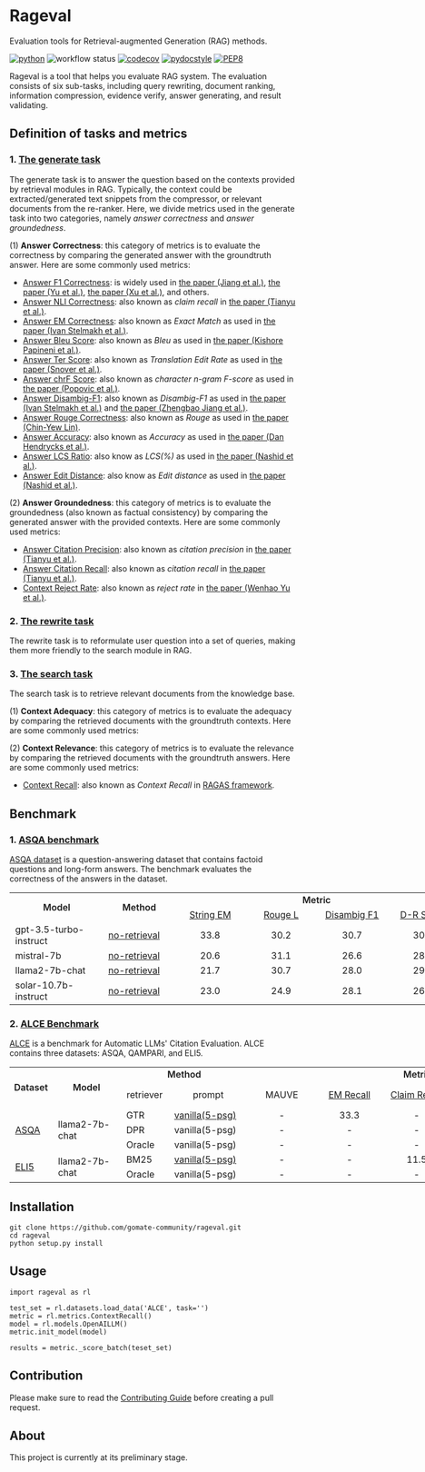 # Rageval

Evaluation tools for Retrieval-augmented Generation (RAG) methods.

[![python](https://img.shields.io/badge/Python-3.8.18-3776AB.svg?style=flat&logo=python&logoColor=white)](https://www.python.org)
![workflow status](https://github.com/gomate-community/rageval/actions/workflows/makefile.yml/badge.svg)
[![codecov](https://codecov.io/gh/gomate-community/rageval/graph/badge.svg?token=AH4DNR46HL)](https://codecov.io/gh/gomate-community/rageval)
[![pydocstyle](https://img.shields.io/badge/pydocstyle-enabled-AD4CD3)](http://www.pydocstyle.org/en/stable/)
[![PEP8](https://img.shields.io/badge/code%20style-pep8-orange.svg)](https://www.python.org/dev/peps/pep-0008/)

Rageval is a tool that helps you evaluate RAG system. The evaluation consists of six sub-tasks, including query rewriting, document ranking, information compression, evidence verify, answer generating, and result validating.

## Definition of tasks and metrics
### 1. [The generate task](./rageval/tasks/_generate.py)
The generate task is to answer the question based on the contexts provided by retrieval modules in RAG. Typically, the context could be extracted/generated text snippets from the compressor, or relevant documents from the re-ranker. Here, we divide metrics used in the generate task into two categories, namely *answer correctness* and *answer groundedness*.

(1) **Answer Correctness**: this category of metrics is to evaluate the correctness by comparing the generated answer with the groundtruth answer. Here are some commonly used metrics:

* [Answer F1 Correctness](./rageval/metrics/_answer_f1.py): is widely used in [the paper (Jiang et al.)](https://arxiv.org/abs/2305.06983), [the paper (Yu et al.)](https://arxiv.org/abs/2311.09210), [the paper (Xu et al.)](https://arxiv.org/abs/2310.04408), and others.
* [Answer NLI Correctness](./rageval/metrics/_answer_claim_recall.py): also known as *claim recall* in [the paper (Tianyu et al.)](https://arxiv.org/abs/2305.14627).
* [Answer EM Correctness](./rageval/metrics/_answer_exact_match.py): also known as *Exact Match* as used in [the paper (Ivan Stelmakh et al.)](https://arxiv.org/abs/2204.06092).
* [Answer Bleu Score](./rageval/metrics/_answer_bleu.py): also known as *Bleu* as used in [the paper (Kishore Papineni et al.)](https://www.aclweb.org/anthology/P02-1040.pdf).
* [Answer Ter Score](./rageval/metrics/_answer_ter.py): also known as *Translation Edit Rate* as used in [the paper (Snover et al.)](https://aclanthology.org/2006.amta-papers.25).
* [Answer chrF Score](./rageval/metrics/_answer_chrf.py): also known as *character n-gram F-score* as used in [the paper (Popovic et al.)](https://aclanthology.org/W15-3049).
* [Answer Disambig-F1](./rageval/metrics/_answer_disambig_f1.py): also known as *Disambig-F1* as used in [the paper (Ivan Stelmakh et al.)](https://arxiv.org/abs/2204.06092) and [the paper (Zhengbao Jiang et al.)](https://arxiv.org/abs/2305.06983).
* [Answer Rouge Correctness](./rageval/metrics/_answer_rouge_correctness.py): also known as *Rouge* as used in [the paper (Chin-Yew Lin)](https://aclanthology.org/W04-1013.pdf).
* [Answer Accuracy](./rageval/metrics/_answer_accuracy.py): also known as *Accuracy* as used in [the paper (Dan Hendrycks et al.)](https://arxiv.org/abs/2009.03300).
* [Answer LCS Ratio](./rageval/metrics/_answer_lcs_ratio.py): also know as *LCS(%)* as used in [the paper (Nashid et al.)](https://ieeexplore.ieee.org/abstract/document/10172590).
* [Answer Edit Distance](./rageval/metrics/_answer_edit_distance.py): also know as *Edit distance* as used in [the paper (Nashid et al.)](https://ieeexplore.ieee.org/abstract/document/10172590).

(2) **Answer Groundedness**: this category of metrics is to evaluate the groundedness (also known as factual consistency) by comparing the generated answer with the provided contexts. Here are some commonly used metrics:

* [Answer Citation Precision](./rageval/metrics/_answer_citation_precision.py): also known as *citation precision* in [the paper (Tianyu et al.)](https://arxiv.org/abs/2305.14627).
* [Answer Citation Recall](./rageval/metrics/_answer_citation_recall.py): also known as *citation recall* in [the paper (Tianyu et al.)](https://arxiv.org/abs/2305.14627).
* [Context Reject Rate](./rageval/metrics/_context_reject_rate.py): also known as *reject rate* in [the paper (Wenhao Yu et al.)](https://arxiv.org/abs/2311.09210).

### 2. [The rewrite task](./rageval/tasks/_rewrite.py)
The rewrite task is to reformulate user question into a set of queries, making them more friendly to the search module in RAG. 

### 3. [The search task](./rageval/tasks/_search.py)
The search task is to retrieve relevant documents from the knowledge base.

(1) **Context Adequacy**: this category of metrics is to evaluate the adequacy by comparing the retrieved documents with the groundtruth contexts. Here are some commonly used metrics:

(2) **Context Relevance**: this category of metrics is to evaluate the relevance by comparing the retrieved documents with the groundtruth answers. Here are some commonly used metrics:

* [Context Recall](./rageval/metrics/_context_recall.py): also known as *Context Recall* in [RAGAS framework](https://github.com/explodinggradients/ragas).

## Benchmark

### 1. [ASQA benchmark](benchmarks/ASQA/README.md)

[ASQA dataset](https://huggingface.co/datasets/din0s/asqa) is a question-answering dataset that contains factoid questions and long-form answers. The benchmark evaluates the correctness of the answers in the dataset.

<table border=0 cellpadding=0 cellspacing=0 width=100% style='border-collapse:
 collapse;table-layout:fixed;width:763pt'>
 <col width=166>
 <col width=125>
 <col width=125 span=4>
 <tr height=18>
  <td rowspan=2 height=36 class=xl6522070 style='height:27.6pt;font-weight:600;text-align:center'>Model</td>
  <td rowspan=2 class=xl6522070 style='font-weight:600;text-align:center'>Method</td>
  <td colspan=4 class=xl6522070 style='font-weight:600;text-align:center'>Metric</td>
 </tr>
 <tr height=18 >
  <td height=18 class=xl6522070 style='text-align:center'><a href="rageval\metrics\_answer_exact_match.py">String EM</a></td>
  <td class=xl6522070 style='text-align:center'><a href="rageval\metrics\_answer_rouge_correctness.py">Rouge L</a></td>
  <td class=xl6522070 style='text-align:center'><a href="rageval\metrics\_answer_disambig_f1.py">Disambig F1</a></td>
  <td class=xl6522070 style='text-align:center'><a href="benchmarks\ASQA\asqa_benchmark.py">D-R Score</a></td>
 </tr>
 <tr height=18 >
  <td height=18 class=xl6522070 style='text-align:left;padding-left:10px;'>gpt-3.5-turbo-instruct</td>
  <td class=xl6522070><a href="https://huggingface.co/datasets/golaxy/rag-bench/viewer/asqa/gpt_3.5_turbo_instruct">no-retrieval</a></td>
  <td class=xl6622070 style='text-align:center'>33.8</td>
  <td class=xl6622070 style='text-align:center'>30.2</td>
  <td class=xl6622070 style='text-align:center'>30.7</td>
  <td class=xl6622070 style='text-align:center'>30.5</td>
 </tr>
 <tr height=18 >
  <td height=18 class=xl6522070 style='text-align:left;padding-left:10px;'>mistral-7b</td>
  <td class=xl6522070><a href="https://huggingface.co/datasets/golaxy/rag-bench/viewer/asqa/mistral_7b">no-retrieval</a></td>
  <td class=xl6622070 style='text-align:center'>20.6</td>
  <td class=xl6622070 style='text-align:center'>31.1</td>
  <td class=xl6622070 style='text-align:center'>26.6</td>
  <td class=xl6622070 style='text-align:center'>28.7</td>
 </tr>
 <tr height=18 >
  <td height=18 class=xl6522070 style='text-align:left;padding-left:10px;'>llama2-7b-chat</td>
  <td class=xl6522070><a href="https://huggingface.co/datasets/golaxy/rag-bench/viewer/asqa/llama2_7b_chat">no-retrieval</a></td>
  <td class=xl6622070 style='text-align:center'>21.7</td>
  <td class=xl6622070 style='text-align:center'>30.7</td>
  <td class=xl6622070 style='text-align:center'>28.0</td>
  <td class=xl6622070 style='text-align:center'>29.3</td>
 </tr>
 <tr height=18 >
  <td height=18 class=xl6522070 style='text-align:left;padding-left:10px;'>solar-10.7b-instruct</td>
  <td class=xl6522070><a href="https://huggingface.co/datasets/golaxy/rag-bench/viewer/asqa/solar_10.7b_instruct">no-retrieval</a></td>
  <td class=xl6622070 style='text-align:center'>23.0</td>
  <td class=xl6622070 style='text-align:center'>24.9</td>
  <td class=xl6622070 style='text-align:center'>28.1</td>
  <td class=xl6622070 style='text-align:center'>26.5</td>
 </tr>
</table>

### 2. [ALCE Benchmark](benchmarks/ALCE)

[ALCE](https://github.com/princeton-nlp/ALCE) is a benchmark for Automatic LLMs' Citation Evaluation. ALCE contains three datasets: ASQA, QAMPARI, and ELI5. 

<table border=0 cellpadding=0 cellspacing=0 width=100% style='border-collapse:
 collapse;table-layout:fixed;width:763pt'>
 <col width=75>
 <col width=125>
 <col width=85>
 <col width=145>
 <col width=125 span=5>
 <tr height=18 >
  <td rowspan=2 height=36 class=xl6522070 style='font-weight:600;text-align:center'>Dataset</td>
  <td rowspan=2 height=36 class=xl6522070 style='font-weight:600;text-align:center'>Model</td>
  <td colspan=2 class=xl6522070 style='font-weight:600;text-align:center'>Method</td>
  <td colspan=5 class=xl6522070 style='font-weight:600;text-align:center'>Metric</td>
 </tr>
 <tr height=18>
  <td class=xl6522070 style='text-align:center'>retriever</td>
  <td class=xl6522070 style='text-align:center'>prompt</td>
  <td height=18 class=xl6522070 style='text-align:center'>MAUVE</td>
  <td class=xl6522070 style='text-align:center'><a href="rageval\metrics\_answer_exact_match.py">EM Recall</a></td>
  <td class=xl6522070 style='text-align:center'><a href="rageval\metrics\_answer_claim_recall.py">Claim Recall</a></td>
  <td class=xl6522070 style='text-align:center'><a href="rageval\metrics\_answer_citation_recall.py">Citation Recall</a></td>
  <td class=xl6522070 style='text-align:center'><a href="rageval\metrics\_answer_citation_precision.py">Citation Precision</a></td>
 </tr>
 <tr>
  <!-- <td rowspan=7 class=xl6522070><a href="benchmarks/ALCE/ASQA/README.md">ASQA</a></td>
  <td rowspan=7 class=xl6522070 style='text-align:left;padding-left:10px;'>llama2-7b-chat</td>
  <td rowspan=5 class=xl6522070>GTR</td>   -->
  <td rowspan=3 class=xl6522070 style="text-align:left;padding-left:10px"><a href="benchmarks/ALCE/ASQA/README.md">ASQA</a></td>
  <td rowspan=3 class=xl6522070 style='text-align:left;padding-left:10px'>llama2-7b-chat</td>
  <td rowspan=1 class=xl6522070 style='text-align:left;padding-left:10px'>GTR</td>
  <td class=xl6522070 style='text-align:left;padding-left:10px'><a href="https://huggingface.co/datasets/golaxy/rag-bench/viewer/alce_asqa_gtr">vanilla(5-psg)</a></td>
  <td class=xl6622070 style="text-align:center">-</td>
  <td class=xl6522070 style="text-align:center">33.3</td>
  <td class=xl6622070 style="text-align:center">-</td>
  <td class=xl6622070 style="text-align:center">55.9</td>
  <td class=xl6622070 style="text-align:center">80.0</td>
 </tr>
 <!-- <tr height=18>
  <td class=xl6522070 style='text-align:left;padding-left:10px'>summary(5-psg)</td>
  <td class=xl6622070 style="text-align:center">-</td>
  <td class=xl6622070 style="text-align:center">-</td>
  <td class=xl6622070 style="text-align:center">-</td>
  <td class=xl6622070 style="text-align:center">-</td>
  <td class=xl6622070 style="text-align:center">-</td>
 </tr>
  <tr height=18>
  <td class=xl6522070 style='text-align:left;padding-left:10px'>summary(10-psg)</td>
  <td class=xl6622070 style="text-align:center">-</td>
  <td class=xl6622070 style="text-align:center">-</td>
  <td class=xl6622070 style="text-align:center">-</td>
  <td class=xl6622070 style="text-align:center">-</td>
  <td class=xl6622070 style="text-align:center">-</td>
 </tr>
  <tr height=18>
  <td class=xl6522070 style='text-align:left;padding-left:10px'>snippet(5-psg)</td>
  <td class=xl6622070 style="text-align:center">-</td>
  <td class=xl6622070 style="text-align:center">-</td>
  <td class=xl6622070 style="text-align:center">-</td>
  <td class=xl6622070 style="text-align:center">-</td>
  <td class=xl6622070 style="text-align:center">-</td>
 </tr>
  <tr height=18>
  <td class=xl6522070 style='text-align:left;padding-left:10px'>snippet(10-psg)</td>
  <td class=xl6622070 style="text-align:center">-</td>
  <td class=xl6622070 style="text-align:center">-</td>
  <td class=xl6622070 style="text-align:center">-</td>
  <td class=xl6622070 style="text-align:center">-</td>
  <td class=xl6622070 style="text-align:center">-</td>
 </tr> -->
 <tr height=18>
  <td class=xl6522070 style='text-align:left;padding-left:10px'>DPR</td>
  <td class=xl6522070 style='text-align:left;padding-left:10px'>vanilla(5-psg)</td>
  <td class=xl6622070 style="text-align:center">-</td>
  <td class=xl6622070 style="text-align:center">-</td>
  <td class=xl6622070 style="text-align:center">-</td>
  <td class=xl6622070 style="text-align:center">-</td>
  <td class=xl6622070 style="text-align:center">-</td>
 </tr>
 <tr height=18>
  <td class=xl6522070 style='text-align:left;padding-left:10px'>Oracle</td>
  <td class=xl6522070 style='text-align:left;padding-left:10px'>vanilla(5-psg)</td>
  <td class=xl6622070 style="text-align:center">-</td>
  <td class=xl6622070 style="text-align:center">-</td>
  <td class=xl6622070 style="text-align:center">-</td>
  <td class=xl6622070 style="text-align:center">-</td>
  <td class=xl6622070 style="text-align:center">-</td>
 </tr>
 <tr>
  <!-- <td rowspan=6 class=xl6522070><a href="benchmarks/ALCE/ELI5/README.md">ELI5</a></td>
  <td rowspan=6 class=xl6522070 style='text-align:left;padding-left:10px;'>llama2-7b-chat</td>
  <td rowspan=5 class=xl6522070>BM25</td> -->
  <td rowspan=3 class=xl6522070 style='text-align:left;padding-left:10px'><a href="benchmarks/ALCE/ELI5/README.md">ELI5</a></td>
  <td rowspan=3 class=xl6522070 style='text-align:left;padding-left:10px'>llama2-7b-chat</td>
  <td rowspan=1 class=xl6522070 style='text-align:left;padding-left:10px'>BM25</td>
  <td class=xl6522070 style='text-align:left;padding-left:10px'><a href="https://huggingface.co/datasets/golaxy/rag-bench/viewer/alce_eli5_bm25">vanilla(5-psg)</a></td>
  <td class=xl6622070 style="text-align:center">-</td>
  <td class=xl6522070 style="text-align:center">-</td>
  <td class=xl6622070 style="text-align:center">11.5</td>
  <td class=xl6622070 style="text-align:center">26.6</td>
  <td class=xl6622070 style="text-align:center">74.5</td>
 </tr>
 <!-- <tr height=18>
  <td class=xl6522070 style='text-align:left;padding-left:10px'>summary(5-psg)</td>
  <td class=xl6622070 style="text-align:center">-</td>
  <td class=xl6622070 style="text-align:center">-</td>
  <td class=xl6622070 style="text-align:center">-</td>
  <td class=xl6622070 style="text-align:center">-</td>
  <td class=xl6622070 style="text-align:center">-</td>
 </tr>
  <tr height=18>
  <td class=xl6522070 style='text-align:left;padding-left:10px'>summary(10-psg)</td>
  <td class=xl6622070 style="text-align:center">-</td>
  <td class=xl6622070 style="text-align:center">-</td>
  <td class=xl6622070 style="text-align:center">-</td>
  <td class=xl6622070 style="text-align:center">-</td>
  <td class=xl6622070 style="text-align:center">-</td>
 </tr>
  <tr height=18>
  <td class=xl6522070 style='text-align:left;padding-left:10px'>snippet(5-psg)</td>
  <td class=xl6622070 style="text-align:center">-</td>
  <td class=xl6622070 style="text-align:center">-</td>
  <td class=xl6622070 style="text-align:center">-</td>
  <td class=xl6622070 style="text-align:center">-</td>
  <td class=xl6622070 style="text-align:center">-</td>
 </tr>
  <tr height=18>
  <td class=xl6522070 style='text-align:left;padding-left:10px'>snippet(10-psg)</td>
  <td class=xl6622070 style="text-align:center">-</td>
  <td class=xl6622070 style="text-align:center">-</td>
  <td class=xl6622070 style="text-align:center">-</td>
  <td class=xl6622070 style="text-align:center">-</td>
  <td class=xl6622070 style="text-align:center">-</td>
 </tr> -->
 <tr height=18>
  <td class=xl6522070 style='text-align:left;padding-left:10px'>Oracle</td>
  <td class=xl6522070 style='text-align:left;padding-left:10px'>vanilla(5-psg)</td>
  <td class=xl6622070 style="text-align:center">-</td>
  <td class=xl6622070 style="text-align:center">-</td>
  <td class=xl6622070 style="text-align:center">-</td>
  <td class=xl6622070 style="text-align:center">-</td>
  <td class=xl6622070 style="text-align:center">-</td>
 </tr>
</table>


## Installation

```
git clone https://github.com/gomate-community/rageval.git
cd rageval
python setup.py install
```
## Usage

```
import rageval as rl

test_set = rl.datasets.load_data('ALCE', task='')
metric = rl.metrics.ContextRecall()
model = rl.models.OpenAILLM()
metric.init_model(model)

results = metric._score_batch(teset_set)

```

## Contribution

Please make sure to read the [Contributing Guide](./CONTRIBUTING.md) before creating a pull request.

## About

This project is currently at its preliminary stage.
